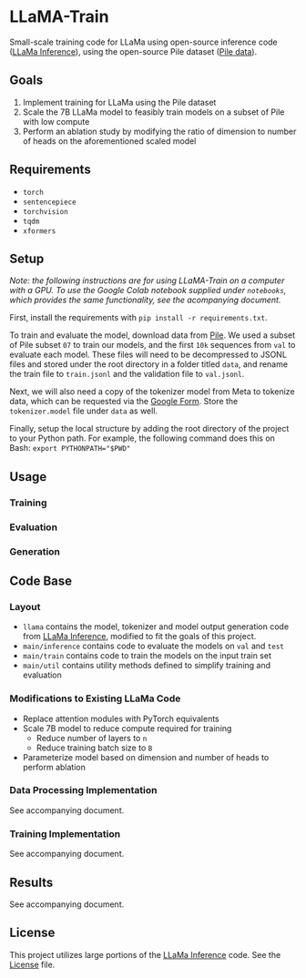 # LLaMA-Train
Small-scale training code for LLaMa using open-source inference code ([LLaMa Inference](https://github.com/facebookresearch/llama)), using the open-source Pile dataset ([Pile data](https://the-eye.eu/public/AI/pile/)).

## Goals
1. Implement training for LLaMa using the Pile dataset
2. Scale the 7B LLaMa model to feasibly train models on a subset of Pile with low compute
3. Perform an ablation study by modifying the ratio of dimension to number of heads on the aforementioned scaled model

## Requirements
- `torch`
- `sentencepiece`
- `torchvision`
- `tqdm`
- `xformers`

## Setup
*Note: the following instructions are for using LLaMA-Train on a computer with a GPU. To use the Google Colab notebook supplied under `notebooks`, which provides the same functionality, see the acompanying document.*

First, install the requirements with `pip install -r requirements.txt`.

To train and evaluate the model, download data from [Pile](https://the-eye.eu/public/AI/pile/). We used a subset of Pile subset `07` to train our models, and the first `10k` sequences from `val` to evaluate each model. These files will need to be decompressed to JSONL files and stored under the root directory in a folder titled `data`, and rename the train file to `train.jsonl` and the validation file to `val.jsonl`.

Next, we will also need a copy of the tokenizer model from Meta to tokenize data, which can be requested via the [Google Form](https://docs.google.com/forms/d/e/1FAIpQLSfqNECQnMkycAp2jP4Z9TFX0cGR4uf7b_fBxjY_OjhJILlKGA/viewform). Store the `tokenizer.model` file under `data` as well.

Finally, setup the local structure by adding the root directory of the project to your Python path. For example, the following command does this on Bash: `export PYTHONPATH="$PWD"`

## Usage
### Training


### Evaluation

### Generation


## Code Base

### Layout
- `llama` contains the model, tokenizer and model output generation code from [LLaMa Inference](https://github.com/facebookresearch/llama), modified to fit the goals of this project.
- `main/inference` contains code to evaluate the models on `val` and `test`
- `main/train` contains code to train the models on the input train set
- `main/util` contains utility methods defined to simplify training and evaluation

### Modifications to Existing LLaMa Code
- Replace attention modules with PyTorch equivalents
- Scale 7B model to reduce compute required for training
  - Reduce number of layers to `n`
  - Reduce training batch size to `B`
- Parameterize model based on dimension and number of heads to perform ablation

### Data Processing Implementation
See accompanying document.

### Training Implementation
See accompanying document.

## Results
See accompanying document.

## License
This project utilizes large portions of the [LLaMa Inference](https://github.com/facebookresearch/llama) code. See the [License](LICENSE) file.
